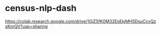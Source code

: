 # census-nlp-dash

https://colab.research.google.com/drive/1GjZ5fK0M32EsEkjMH5DsuCcvQzsKnrQV?usp=sharing 

